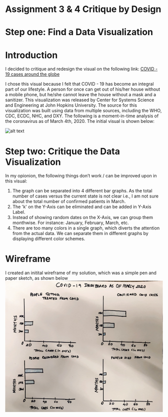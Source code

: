 # Assignment 3 & 4 Critique by Design

# Step one: Find a Data Visualization

# Introduction 
I decided to critique and redesign the visual on the following link: [COVID - 19 cases around the globe](https://quinterojs.medium.com/covid-19-infection-growth-rates-lagged-mortality-rates-and-other-interesting-statistics-ff39f5408a21)

I chose this visual because I felt that COVID - 19 has become an integral part of our lifestyle. A person for once can get out of his/her house without a mobile phone, but he/she cannot leave the house without a mask and a sanitizer. This visualization was released by Center for Systems Science and Engineering at John Hopkins University. The source for this visualization was built using data from multiple sources, including the WHO, CDC, ECDC, NHC, and DXY. The following is a moment-in-time analysis of the coronavirus as of March 4th, 2020. The initial visual is shown below:

![alt text](https://miro.medium.com/max/2000/1*LsE11cXBSt43Q9peeMW-WA.png)

# Step two: Critique the Data Visualization

In my opionion, the following things don’t work / can be improved upon in this visual:

1.  The graph can be separated into 4 different bar graphs. As the total number of cases versus the current state is not clear i.e., I am not sure about the total number of confirmed patients in March.
2.  The 'k' on the Y-Axis can be eliminated and can be added in Y-Axis Label.
3.  Instead of showing random dates on the X-Axis, we can group them monthwise. For instance: January, February, March, etc.
4.  There are too many colors in a single graph, which diverts the attention from the actual data. We can separate them in different graphs by displaying different color schemes. 

# Wireframe 
I created an initital wireframe of my solution, which was a simple pen and paper sketch, as shown below
![alt text](https://github.com/mohiljainmj/jain-portfolio/blob/main/WireFrame_1.jpeg)
